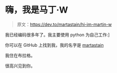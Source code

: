 # 嗨，我是马丁·W

> 原文：<https://dev.to/martastain/hi-im-martin-w>

我已经编码很多年了。我主要使用 python 为自己工作:]

你可以在 GitHub 上找到我，我的名字是 [martastain](https://github.com/martastain)

我住在布拉格。

很高兴见到你。